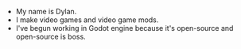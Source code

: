 - My name is Dylan.
- I make video games and video game mods.
- I've begun working in Godot engine because it's open-source and open-source is boss.
<!---
snarkbutt/snarkbutt is a ✨ special ✨ repository because its `README.md` (this file) appears on your GitHub profile.
You can click the Preview link to take a look at your changes.
--->
